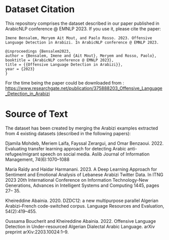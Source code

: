 # Dataset Citation

This repository comprises the dataset described in our paper published in ArabicNLP conference @ EMNLP 2023. If you use it, please cite the paper:
```
Imene Bensalem, Meryem Ait Mout, and Paolo Rosso. 2023. Offensive Language Detection in Arabizi. In ArabicNLP conference @ EMNLP 2023.
```

```
@inproceedings {Bensalem2023,  
author = {Bensalem, Imene and {Ait Mout}, Meryem and Rosso, Paolo},  
booktitle = {ArabicNLP conference @ EMNLP 2023},  
title = {{Offensive Language Detection in Arabizi}},  
year = {2023}  
}
```
For the time being the paper could be downloaded from : https://www.researchgate.net/publication/375888203_Offensive_Language_Detection_in_Arabizi

# Source of Text

The dataset has been created by merging the Arabizi examples extracted from 4 existing datasets (described in the following papers):

Djamila Mohdeb, Meriem Laifa, Fayssal Zerargui, and Omar Benzaoui. 2022. Evaluating transfer learning approach for detecting Arabic anti-refugee/migrant speech on social media. Aslib Journal of Information Management, 74(6):1070–1088

Maria Raïdy and Haidar Harmanani. 2023. A Deep Learning Approach for Sentiment and Emotional Analysis of Lebanese Arabizi Twitter Data. In ITNG 2023 20th International Conference on Information Technology-New Generations, Advances in Intelligent Systems and Computing 1445, pages 27– 35.

Kheireddine Abainia. 2020. DZDC12: a new multipurpose parallel Algerian Arabizi–French code-switched corpus. Language Resources and Evaluation, 54(2):419–455.

Oussama Boucherit and Kheireddine Abainia. 2022. Offensive Language Detection in Under-resourced Algerian Dialectal Arabic Language. arXiv preprint arXiv:2203.10024:1–9.

